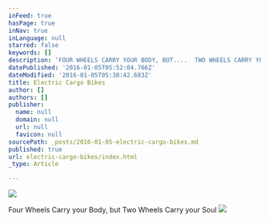 ```yaml
---
inFeed: true
hasPage: true
inNav: true
inLanguage: null
starred: false
keywords: []
description: 'FOUR WHEELS CARRY YOUR BODY, BUT....  TWO WHEELS CARRY YOUR SOUL'
datePublished: '2016-01-05T05:52:04.766Z'
dateModified: '2016-01-05T05:38:42.683Z'
title: Electric Cargo Bikes
author: []
authors: []
publisher:
  name: null
  domain: null
  url: null
  favicon: null
sourcePath: _posts/2016-01-05-electric-cargo-bikes.md
published: true
url: electric-cargo-bikes/index.html
_type: Article

---
```

![](https://s3-us-west-2.amazonaws.com/the-grid-img/p/dfc365a89869bf2213c3010f758276e663cfde07.jpg)

Four Wheels Carry your Body, but Two Wheels Carry your Soul
![](https://the-grid-user-content.s3-us-west-2.amazonaws.com/4a425b2c-f67e-4700-8c69-50c8e97c78c5.jpg)